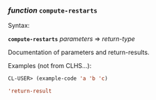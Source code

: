 ### <em>function</em> <strong>`compute-restarts`</strong>

Syntax:

<strong>`compute-restarts`</strong> <em>parameters</em> => <em>return-type</em>

Documentation of parameters and return-results.

Examples (not from CLHS...):

```lisp
CL-USER> (example-code 'a 'b 'c)

'return-result
```
